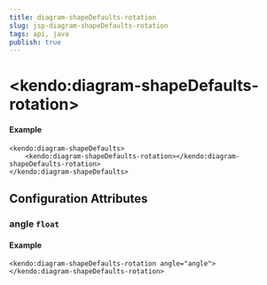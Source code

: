 ```yaml
---
title: diagram-shapeDefaults-rotation
slug: jsp-diagram-shapeDefaults-rotation
tags: api, java
publish: true
---
```


# \<kendo:diagram-shapeDefaults-rotation\>



#### Example
    <kendo:diagram-shapeDefaults>
        <kendo:diagram-shapeDefaults-rotation></kendo:diagram-shapeDefaults-rotation>
    </kendo:diagram-shapeDefaults>

## Configuration Attributes

### angle `float`



#### Example
    <kendo:diagram-shapeDefaults-rotation angle="angle">
    </kendo:diagram-shapeDefaults-rotation>

